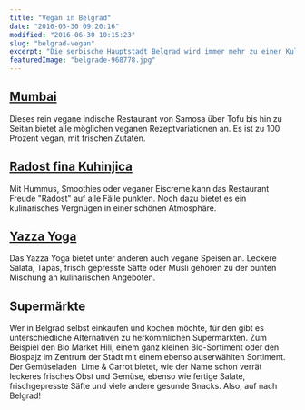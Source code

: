 ```yaml
---
title: "Vegan in Belgrad"
date: "2016-05-30 09:20:16"
modified: "2016-06-30 10:15:23"
slug: "belgrad-vegan"
excerpt: "Die serbische Hauptstadt Belgrad wird immer mehr zu einer Kultur-Tourismus-Metropole. Theater, Museen und Konzerte locken viele Besucher. Auch für Veganer*innen wird die Stadt kulinarisch immer spannender. "
featuredImage: "belgrade-968778.jpg"
---
```


## [Mumbai](http://www.belgradian.com/indian/lila-svet-izobilja/)

Dieses rein vegane indische Restaurant von Samosa über Tofu bis hin zu Seitan bietet alle möglichen veganen Rezeptvariationen an. Es ist zu 100 Prozent vegan, mit frischen Zutaten.

## [Radost fina Kuhinjica](https://www.facebook.com/RadostFinaKuhinjica/) 

Mit Hummus, Smoothies oder veganer Eiscreme kann das Restaurant Freude "Radost" auf alle Fälle punkten. Noch dazu bietet es ein kulinarisches Vergnügen in einer schönen Atmosphäre.

## [Yazza Yoga](http://www.jazzayoga.com) 

Das Yazza Yoga bietet unter anderen auch vegane Speisen an. Leckere Salata, Tapas, frisch gepresste Säfte oder Müsli gehören zu der bunten Mischung an kulinarischen Angeboten.

## Supermärkte

Wer in Belgrad selbst einkaufen und kochen möchte, für den gibt es unterschiedliche Alternativen zu herkömmlichen Supermärkten. Zum Beispiel den Bio Market Hili, einem ganz kleinen Bio-Sortiment oder den Biospajz im Zentrum der Stadt mit einem ebenso auserwählten Sortiment. Der Gemüseladen  Lime & Carrot bietet, wie der Name schon verrät leckeres frisches Obst und Gemüse, ebenso wie fertige Salate, frischgepresste Säfte und viele andere gesunde Snacks. Also, auf nach Belgrad!
